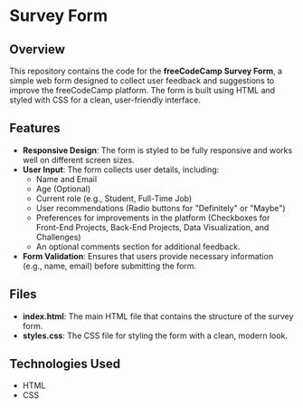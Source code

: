 # Survey Form

## Overview

This repository contains the code for the **freeCodeCamp Survey Form**, a simple web form designed to collect user feedback and suggestions to improve the freeCodeCamp platform. The form is built using HTML and styled with CSS for a clean, user-friendly interface.

## Features

- **Responsive Design**: The form is styled to be fully responsive and works well on different screen sizes.
- **User Input**: The form collects user details, including:
  - Name and Email
  - Age (Optional)
  - Current role (e.g., Student, Full-Time Job)
  - User recommendations (Radio buttons for "Definitely" or "Maybe")
  - Preferences for improvements in the platform (Checkboxes for Front-End Projects, Back-End Projects, Data Visualization, and Challenges)
  - An optional comments section for additional feedback.
- **Form Validation**: Ensures that users provide necessary information (e.g., name, email) before submitting the form.

## Files

- **index.html**: The main HTML file that contains the structure of the survey form.
- **styles.css**: The CSS file for styling the form with a clean, modern look.

## Technologies Used

- HTML
- CSS
